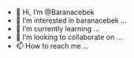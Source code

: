 - 👋 Hi, I’m @Baranacebek
- 👀 I’m interested in baranacebek ...
- 🌱 I’m currently learning ...
- 💞️ I’m looking to collaborate on ...
- 📫 How to reach me ...

<!---
Baranacebek/Baranacebek is a ✨ special ✨ repository because its `README.md` (this file) appears on your GitHub profile.
You can click the Preview link to take a look at your changes.
--->
